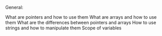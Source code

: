 General:

What are pointers and how to use them
What are arrays and how to use them
What are the differences between pointers and arrays
How to use strings and how to manipulate them
Scope of variables
